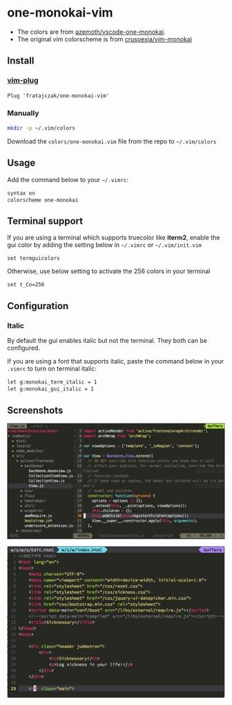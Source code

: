 one-monokai-vim
===========

* The colors are from [azemoth/vscode-one-monokai](https://github.com/azemoh/vscode-one-monokai).
* The original vim colorscheme is from [crusoexia/vim-monokai](https://github.com/crusoexia/vim-monokai)

Install
-------

### [vim-plug](https://github.com/junegunn/vim-plug)

    Plug 'fratajczak/one-monokai-vim'

### Manually

```bash
mkdir -p ~/.vim/colors
```
    
Download the `colors/one-monokai.vim` file from the repo to `~/.vim/colors`

Usage
-----

Add the command below to your `~/.vimrc`:

```VimL
syntax on
colorscheme one-monokai
```

Terminal support
----------------

If you are using a terminal which supports truecolor like **iterm2**, enable the gui color by adding the setting below in `~/.vimrc` or `~/.vim/init.vim`

```VimL
set termguicolors
```

Otherwise, use below setting to activate the 256 colors in your terminal

```VimL
set t_Co=256
```

Configuration
-------------

### Italic

By default the gui enables italic but not the terminal. They both can be configured.
    
If you are using a font that supports italic, paste the command below in your `.vimrc` to turn on terminal italic:

    let g:monokai_term_italic = 1
    let g:monokai_gui_italic = 1

Screenshots
-----------

![javascript](screenshots/javascript.png)

![html](screenshots/html.png)

